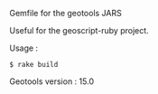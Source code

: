 Gemfile for the geotools JARS

Useful for the geoscript-ruby project.

Usage :


```
$ rake build
```

Geotools version : 15.0

